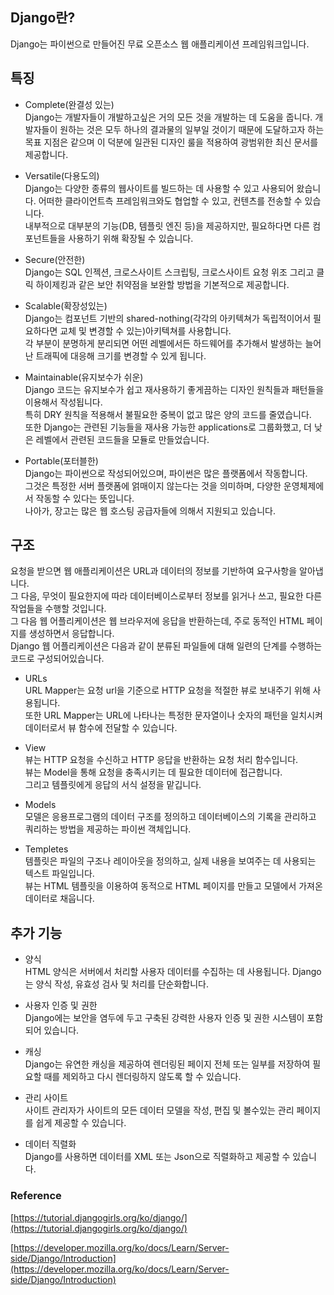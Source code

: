 ## Django란?  
Django는 파이썬으로 만들어진 무료 오픈소스 웹 애플리케이션 프레임워크입니다.


## 특징  
- Complete(완결성 있는)  
    Django는 개발자들이 개발하고싶은 거의 모든 것을 개발하는 데 도움을 줍니다. 개발자들이 원하는 것은 모두 하나의 결과물의 일부일 것이기 때문에 도달하고자 하는 목표 지점은 같으며 이 덕분에 일관된 디자인 룰을 적용하여 광범위한 최신 문서를 제공합니다.
    
- Versatile(다용도의)  
    Django는 다양한 종류의 웹사이트를 빌드하는 데 사용할 수 있고 사용되어 왔습니다. 어떠한 클라이언트측 프레임워크와도 협업할 수 있고, 컨텐츠를 전송할 수 있습니다.  
    내부적으로 대부분의 기능(DB, 템플릿 엔진 등)을 제공하지만, 필요하다면 다른 컴포넌트들을 사용하기 위해 확장될 수 있습니다.  
    
- Secure(안전한)  
    Django는 SQL 인젝션, 크로스사이트 스크립팅, 크로스사이트 요청 위조 그리고 클릭 하이제킹과 같은 보안 취약점을 보완할 방법을 기본적으로 제공합니다.  
    
- Scalable(확장성있는)  
    Django는 컴포넌트 기반의 shared-nothing(각각의 아키텍쳐가 독립적이어서 필요하다면 교체 및 변경할 수 있는)아키텍쳐를 사용합니다.  
    각 부분이 분명하게 분리되면 어떤 레벨에서든 하드웨어를 추가해서 발생하는 늘어난 트래픽에 대응해 크기를 변경할 수 있게 됩니다.  
    
- Maintainable(유지보수가 쉬운)  
    Django 코드는 유지보수가 쉽고 재사용하기 좋게끔하는 디자인 원칙들과 패턴들을 이용해서 작성됩니다.  
    특히 DRY 원칙을 적용해서 불필요한 중복이 없고 많은 양의 코드를 줄였습니다.  
    또한 Django는 관련된 기능들을 재사용 가능한 applications로 그룹화했고, 더 낮은 레벨에서 관련된 코드들을 모듈로 만들었습니다.   
    
- Portable(포터블한)  
    Django는 파이썬으로 작성되어있으며, 파이썬은 많은 플랫폼에서 작동합니다.  
    그것은 특정한 서버 플랫폼에 얽매이지 않는다는 것을 의미하며, 다양한 운영체제에서 작동할 수 있다는 뜻입니다.  
    나아가, 장고는 많은 웹 호스팅 공급자들에 의해서 지원되고 있습니다.  
    

## 구조

요청을 받으면 웹 애플리케이션은 URL과 데이터의 정보를 기반하여 요구사항을 알아냅니다.  
그 다음, 무엇이 필요한지에 따라 데이터베이스로부터 정보를 읽거나 쓰고, 필요한 다른 작업들을 수행할 것입니다.  
그 다음 웹 어플리케이션은 웹 브라우저에 응답을 반환하는데, 주로 동적인 HTML 페이지를 생성하면서 응답합니다.  
Django 웹 어플리케이션은 다음과 같이 분류된 파일들에 대해 일련의 단계를 수행하는 코드로 구성되어있습니다.

- URLs  
    URL Mapper는 요청 url을 기준으로 HTTP 요청을 적절한 뷰로 보내주기 위해 사용됩니다.  
    또한 URL Mapper는 URL에 나타나는 특정한 문자열이나 숫자의 패턴을 일치시켜 데이터로서 뷰 함수에 전달할 수 있습니다.  

- View    
    뷰는 HTTP 요청을 수신하고 HTTP 응답을 반환하는 요청 처리 함수입니다.  
    뷰는 Model을 통해 요청을 충족시키는 데 필요한 데이터에 접근합니다.  
    그리고 템플릿에게 응답의 서식 설정을 맡깁니다.  
    
- Models  
    모델은 응용프로그램의 데이터 구조를 정의하고 데이터베이스의 기록을 관리하고 쿼리하는 방법을 제공하는 파이썬 객체입니다.  
    
- Templetes  
    템플릿은 파일의 구조나 레이아웃을 정의하고, 실제 내용을 보여주는 데 사용되는 텍스트 파일입니다.  
    뷰는 HTML 템플릿을 이용하여 동적으로 HTML 페이지를 만들고 모델에서 가져온 데이터로 채웁니다.  
    

## 추가 기능
- 양식  
    HTML 양식은 서버에서 처리할 사용자 데이터를 수집하는 데 사용됩니다. Django는 양식 작성, 유효성 검사 및 처리를 단순화합니다.  
    
- 사용자 인증 및 권한  
    Django에는 보안을 염두에 두고 구축된 강력한 사용자 인증 및 권한 시스템이 포함되어 있습니다.  
    
- 캐싱  
    Django는 유연한 캐싱을 제공하여 렌더링된 페이지 전체 또는 일부를 저장하여 필요할 때를 제외하고 다시 렌더링하지 않도록 할 수 있습니다.  
    
- 관리 사이트  
    사이트 관리자가 사이트의 모든 데이터 모델을 작성, 편집 및 볼수있는 관리 페이지를 쉽게 제공할 수 있습니다.  
    
- 데이터 직렬화  
    Django를 사용하면 데이터를 XML 또는 Json으로 직렬화하고 제공할 수 있습니다.
    

### Reference

[https://tutorial.djangogirls.org/ko/django/](https://tutorial.djangogirls.org/ko/django/)

[https://developer.mozilla.org/ko/docs/Learn/Server-side/Django/Introduction](https://developer.mozilla.org/ko/docs/Learn/Server-side/Django/Introduction)

